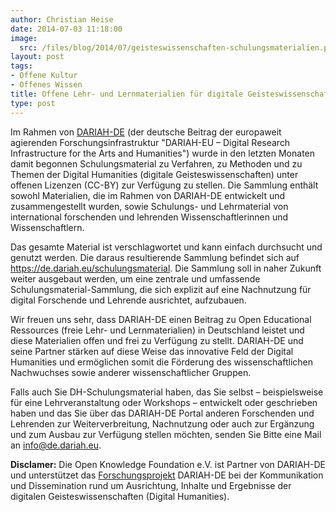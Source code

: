 ```yaml
---
author: Christian Heise
date: 2014-07-03 11:18:00
image:
  src: /files/blog/2014/07/geisteswissenschaften-schulungsmaterialien.png
layout: post
tags:
- Offene Kultur
- Offenes Wissen
title: Offene Lehr- und Lernmaterialien für digitale Geisteswissenschaften
type: post
---
```


Im Rahmen von [DARIAH-DE](http://de.dariah.eu) (der deutsche Beitrag der europaweit agierenden Forschungsinfrastruktur "DARIAH-EU – Digital Research Infrastructure for the Arts and Humanities") wurde in den letzten Monaten damit begonnen Schulungsmaterial zu Verfahren, zu Methoden und zu Themen der Digital Humanities (digitale Geisteswissenschaften) unter offenen Lizenzen (CC-BY) zur Verfügung zu stellen. Die Sammlung enthält sowohl Materialien, die im Rahmen von DARIAH-DE entwickelt und zusammengestellt wurden, sowie Schulungs- und Lehrmaterial von international forschenden und lehrenden Wissenschaftlerinnen und Wissenschaftlern. 

Das gesamte Material ist verschlagwortet und kann einfach durchsucht und genutzt werden. Die daraus resultierende Sammlung befindet sich auf <https://de.dariah.eu/schulungsmaterial>. Die Sammlung soll in naher Zukunft weiter ausgebaut werden, um eine zentrale und umfassende Schulungsmaterial-Sammlung, die sich explizit auf eine Nachnutzung für digital Forschende und Lehrende ausrichtet, aufzubauen. 

Wir freuen uns sehr, dass DARIAH-DE einen Beitrag zu Open Educational Ressources (freie Lehr- und Lernmaterialien) in Deutschland leistet und diese Materialien offen und frei zu Verfügung zu stellt. DARIAH-DE und seine Partner stärken auf diese Weise das innovative Feld der Digital Humanities und ermöglichen somit die Förderung des wissenschaftlichen Nachwuchses sowie anderer wissenschaftlicher Gruppen. 

Falls auch Sie DH-Schulungsmaterial haben, das Sie selbst – beispielsweise für eine Lehrveranstaltung oder Workshops – entwickelt oder geschrieben haben und das Sie über das DARIAH-DE Portal anderen Forschenden und Lehrenden zur Weiterverbreitung, Nachnutzung oder auch zur Ergänzung und zum Ausbau zur Verfügung stellen möchten, senden Sie Bitte eine Mail an info@de.dariah.eu.

**Disclamer:** Die Open Knowledge Foundation e.V. ist Partner von DARIAH-DE und unterstützet das [Forschungsprojekt](/projekte) DARIAH-DE bei der Kommunikation und Dissemination rund um Ausrichtung, Inhalte und Ergebnisse der digitalen Geisteswissenschaften (Digital Humanities).
